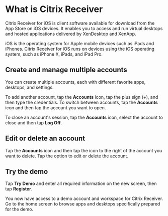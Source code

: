 # What is Citrix Receiver

Citrix Receiver for iOS is client software available for download from the App Store on iOS devices. It enables you to access and run virtual desktops and hosted applications delivered by XenDesktop and XenApp.

iOS is the operating system for Apple mobile devices such as iPads and iPhones. Citrix Receiver for iOS runs on devices using the iOS operating system, such as iPhone X, iPads, and iPad Pro.

## Create and manage multiple accounts

You can create multiple accounts, each with different favorite apps, desktops, and settings.

To add another account, tap the **Accounts** icon, tap the plus sign (+), and then type the credentials. To switch between accounts, tap the **Accounts** icon and then tap the account you want to open.

To close an account's session, tap the **Accounts** icon, select the account to close and then tap **Log Off**.

## Edit or delete an account

Tap the **Accounts** icon and then tap the icon to the right of the account you want to delete. Tap the option to edit or delete the account.

## Try the demo

Tap **Try Demo** and enter all required information on the new screen, then tap **Register**.

You now have access to a demo account and workspace for Citrix Receiver. Go to the home screen to browse apps and desktops specifically prepared for the demo.
